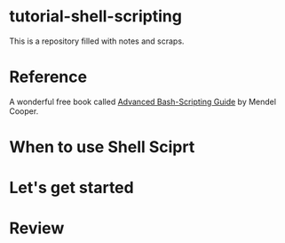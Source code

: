 tutorial-shell-scripting
===

This is a repository filled with notes and scraps.

# Reference

A wonderful free book called [Advanced Bash-Scripting Guide](http://tldp.org/LDP/abs/html/index.html) by Mendel Cooper.

# When to use Shell Sciprt

# Let's get started

# Review
